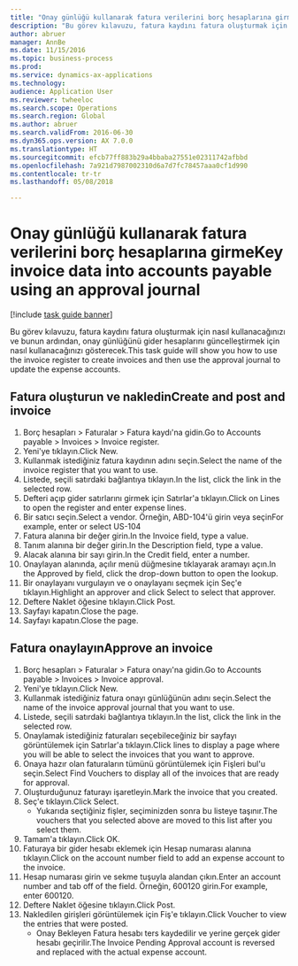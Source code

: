 ```yaml
--- 
title: "Onay günlüğü kullanarak fatura verilerini borç hesaplarına girme"
description: "Bu görev kılavuzu, fatura kaydını fatura oluşturmak için nasıl kullanacağınızı ve bunun ardından, onay günlüğünü gider hesaplarını güncelleştirmek için nasıl kullanacağınızı gösterecek."
author: abruer
manager: AnnBe
ms.date: 11/15/2016
ms.topic: business-process
ms.prod: 
ms.service: dynamics-ax-applications
ms.technology: 
audience: Application User
ms.reviewer: twheeloc
ms.search.scope: Operations
ms.search.region: Global
ms.author: abruer
ms.search.validFrom: 2016-06-30
ms.dyn365.ops.version: AX 7.0.0
ms.translationtype: HT
ms.sourcegitcommit: efcb77ff883b29a4bbaba27551e02311742afbbd
ms.openlocfilehash: 7a921d7987002310d6a7d7fc78457aaa0cf1d990
ms.contentlocale: tr-tr
ms.lasthandoff: 05/08/2018

---
```

# <a name="key-invoice-data-into-accounts-payable-using-an-approval-journal"></a><span data-ttu-id="8e0dc-103">Onay günlüğü kullanarak fatura verilerini borç hesaplarına girme</span><span class="sxs-lookup"><span data-stu-id="8e0dc-103">Key invoice data into accounts payable using an approval journal</span></span>

[!include [task guide banner](../../includes/task-guide-banner.md)]

<span data-ttu-id="8e0dc-104">Bu görev kılavuzu, fatura kaydını fatura oluşturmak için nasıl kullanacağınızı ve bunun ardından, onay günlüğünü gider hesaplarını güncelleştirmek için nasıl kullanacağınızı gösterecek.</span><span class="sxs-lookup"><span data-stu-id="8e0dc-104">This task guide will show you how to use the invoice register to create invoices and then use the approval journal to update the expense accounts.</span></span>


## <a name="create-and-post-and-invoice"></a><span data-ttu-id="8e0dc-105">Fatura oluşturun ve nakledin</span><span class="sxs-lookup"><span data-stu-id="8e0dc-105">Create and post and invoice</span></span>
1. <span data-ttu-id="8e0dc-106">Borç hesapları > Faturalar > Fatura kaydı'na gidin.</span><span class="sxs-lookup"><span data-stu-id="8e0dc-106">Go to Accounts payable > Invoices > Invoice register.</span></span>
2. <span data-ttu-id="8e0dc-107">Yeni'ye tıklayın.</span><span class="sxs-lookup"><span data-stu-id="8e0dc-107">Click New.</span></span>
3. <span data-ttu-id="8e0dc-108">Kullanmak istediğiniz fatura kaydının adını seçin.</span><span class="sxs-lookup"><span data-stu-id="8e0dc-108">Select the name of the invoice register that you want to use.</span></span>
4. <span data-ttu-id="8e0dc-109">Listede, seçili satırdaki bağlantıya tıklayın.</span><span class="sxs-lookup"><span data-stu-id="8e0dc-109">In the list, click the link in the selected row.</span></span>
5. <span data-ttu-id="8e0dc-110">Defteri açıp gider satırlarını girmek için Satırlar'a tıklayın.</span><span class="sxs-lookup"><span data-stu-id="8e0dc-110">Click on Lines to open the register and enter expense lines.</span></span>
6. <span data-ttu-id="8e0dc-111">Bir satıcı seçin.</span><span class="sxs-lookup"><span data-stu-id="8e0dc-111">Select a vendor.</span></span> <span data-ttu-id="8e0dc-112">Örneğin, ABD-104'ü girin veya seçin</span><span class="sxs-lookup"><span data-stu-id="8e0dc-112">For example, enter or select US-104</span></span>
7. <span data-ttu-id="8e0dc-113">Fatura alanına bir değer girin.</span><span class="sxs-lookup"><span data-stu-id="8e0dc-113">In the Invoice field, type a value.</span></span>
8. <span data-ttu-id="8e0dc-114">Tanım alanına bir değer girin.</span><span class="sxs-lookup"><span data-stu-id="8e0dc-114">In the Description field, type a value.</span></span>
9. <span data-ttu-id="8e0dc-115">Alacak alanına bir sayı girin.</span><span class="sxs-lookup"><span data-stu-id="8e0dc-115">In the Credit field, enter a number.</span></span>
10. <span data-ttu-id="8e0dc-116">Onaylayan alanında, açılır menü düğmesine tıklayarak aramayı açın.</span><span class="sxs-lookup"><span data-stu-id="8e0dc-116">In the Approved by field, click the drop-down button to open the lookup.</span></span>
11. <span data-ttu-id="8e0dc-117">Bir onaylayanı vurgulayın ve o onaylayanı seçmek için Seç'e tıklayın.</span><span class="sxs-lookup"><span data-stu-id="8e0dc-117">Highlight an approver and click Select to select that approver.</span></span>
12. <span data-ttu-id="8e0dc-118">Deftere Naklet öğesine tıklayın.</span><span class="sxs-lookup"><span data-stu-id="8e0dc-118">Click Post.</span></span>
13. <span data-ttu-id="8e0dc-119">Sayfayı kapatın.</span><span class="sxs-lookup"><span data-stu-id="8e0dc-119">Close the page.</span></span>
14. <span data-ttu-id="8e0dc-120">Sayfayı kapatın.</span><span class="sxs-lookup"><span data-stu-id="8e0dc-120">Close the page.</span></span>

## <a name="approve-an-invoice"></a><span data-ttu-id="8e0dc-121">Fatura onaylayın</span><span class="sxs-lookup"><span data-stu-id="8e0dc-121">Approve an invoice</span></span>
1. <span data-ttu-id="8e0dc-122">Borç hesapları > Faturalar > Fatura onayı'na gidin.</span><span class="sxs-lookup"><span data-stu-id="8e0dc-122">Go to Accounts payable > Invoices > Invoice approval.</span></span>
2. <span data-ttu-id="8e0dc-123">Yeni'ye tıklayın.</span><span class="sxs-lookup"><span data-stu-id="8e0dc-123">Click New.</span></span>
3. <span data-ttu-id="8e0dc-124">Kullanmak istediğiniz fatura onayı günlüğünün adını seçin.</span><span class="sxs-lookup"><span data-stu-id="8e0dc-124">Select the name of the invoice approval journal that you want to use.</span></span>
4. <span data-ttu-id="8e0dc-125">Listede, seçili satırdaki bağlantıya tıklayın.</span><span class="sxs-lookup"><span data-stu-id="8e0dc-125">In the list, click the link in the selected row.</span></span>
5. <span data-ttu-id="8e0dc-126">Onaylamak istediğiniz faturaları seçebileceğiniz bir sayfayı görüntülemek için Satırlar'a tıklayın.</span><span class="sxs-lookup"><span data-stu-id="8e0dc-126">Click lines to display a page where you will be able to select the invoices that you want to approve.</span></span>
6. <span data-ttu-id="8e0dc-127">Onaya hazır olan faturaların tümünü görüntülemek için Fişleri bul'u seçin.</span><span class="sxs-lookup"><span data-stu-id="8e0dc-127">Select Find Vouchers to display all of the invoices that are ready for approval.</span></span>
7. <span data-ttu-id="8e0dc-128">Oluşturduğunuz faturayı işaretleyin.</span><span class="sxs-lookup"><span data-stu-id="8e0dc-128">Mark the invoice that you created.</span></span>
8. <span data-ttu-id="8e0dc-129">Seç'e tıklayın.</span><span class="sxs-lookup"><span data-stu-id="8e0dc-129">Click Select.</span></span>
    * <span data-ttu-id="8e0dc-130">Yukarıda seçtiğiniz fişler, seçiminizden sonra bu listeye taşınır.</span><span class="sxs-lookup"><span data-stu-id="8e0dc-130">The vouchers that you selected above are moved to this list after you select them.</span></span>  
9. <span data-ttu-id="8e0dc-131">Tamam'a tıklayın.</span><span class="sxs-lookup"><span data-stu-id="8e0dc-131">Click OK.</span></span>
10. <span data-ttu-id="8e0dc-132">Faturaya bir gider hesabı eklemek için Hesap numarası alanına tıklayın.</span><span class="sxs-lookup"><span data-stu-id="8e0dc-132">Click on the account number field to add an expense account to the invoice.</span></span>
11. <span data-ttu-id="8e0dc-133">Hesap numarası girin ve sekme tuşuyla alandan çıkın.</span><span class="sxs-lookup"><span data-stu-id="8e0dc-133">Enter an account number and tab off of the field.</span></span> <span data-ttu-id="8e0dc-134">Örneğin, 600120 girin.</span><span class="sxs-lookup"><span data-stu-id="8e0dc-134">For example, enter 600120.</span></span>
12. <span data-ttu-id="8e0dc-135">Deftere Naklet öğesine tıklayın.</span><span class="sxs-lookup"><span data-stu-id="8e0dc-135">Click Post.</span></span>
13. <span data-ttu-id="8e0dc-136">Nakledilen girişleri görüntülemek için Fiş'e tıklayın.</span><span class="sxs-lookup"><span data-stu-id="8e0dc-136">Click Voucher to view the entries that were posted.</span></span>
    * <span data-ttu-id="8e0dc-137">Onay Bekleyen Fatura hesabı ters kaydedilir ve yerine gerçek gider hesabı geçirilir.</span><span class="sxs-lookup"><span data-stu-id="8e0dc-137">The Invoice Pending Approval account is reversed and replaced with the actual expense account.</span></span>  


